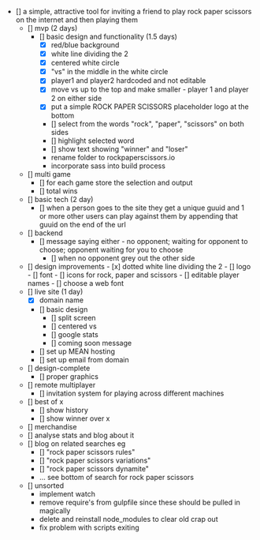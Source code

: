 - [] a simple, attractive tool for inviting a friend to play rock paper scissors on the internet and then playing them
	- [] mvp (2 days)
		- [] basic design and functionality (1.5 days)
			- [x] red/blue background
			- [x] white line dividing the 2
			- [x] centered white circle
			- [x] "vs" in the middle in the white circle
			- [x] player1 and player2 hardcoded and not editable
			- [x] move vs up to the top and make smaller - player 1 and player 2 on either side
			- [x] put a simple ROCK PAPER SCISSORS placeholder logo at the bottom
			- [] select from the words "rock", "paper", "scissors" on both sides
			- [] highlight selected word
			- [] show text showing "winner" and "loser"
			- rename folder to rockpaperscissors.io
			- incorporate sass into build process
	- [] multi game
		- [] for each game store the selection and output
		- [] total wins
	- [] basic tech (2 day)
		- [] when a person goes to the site they get a unique guuid and 1 or more other users can play against them by appending that guuid on the end of the url
	- [] backend
		- [] message saying either - no opponent; waiting for opponent to choose; opponent waiting for you to choose
			- [] when no opponent grey out the other side
	- [] design improvements
			- [x] dotted white line dividing the 2
			- [] logo
			- [] font
			- [] icons for rock, paper and scissors
			- [] editable player names
			- [] choose a web font
	- [] live site (1 day)
		- [x] domain name
		- [] basic design
			- [] split screen
			- [] centered vs
			- [] google stats
			- [] coming soon message
		- [] set up MEAN hosting
		- [] set up email from domain
	- [] design-complete
		- [] proper graphics
	- [] remote multiplayer
		- [] invitation system for playing across different machines
	- [] best of x
		- [] show history
		- [] show winner over x
	- [] merchandise
	- [] analyse stats and blog about it
	- [] blog on related searches eg
		- [] "rock paper scissors rules"
		- [] "rock paper scissors variations"
		- [] "rock paper scissors dynamite"
		- ... see bottom of search for rock paper scissors
	- [] unsorted
		- implement watch
		- remove require's from gulpfile since these should be pulled in magically
		- delete and reinstall node_modules to clear old crap out
		- fix problem with scripts exiting
